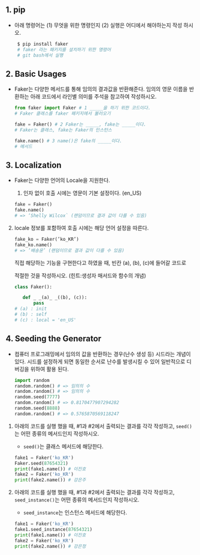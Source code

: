 ## 1. pip

- 아래 명령어는 (1) 무엇을 위한 명령인지 (2) 실행은 어디에서 해야하는지 작성 하시오.
  
  ```bash
   $ pip install faker
   # faker 라는 패키지를 설치하기 위한 명령어
   # git bash에서 실행
  ```

## 2. Basic Usages

- Faker는 다양한 메서드를 통해 임의의 결과값을 반환해준다.
  임의의 영문 이름을 반환하는 아래 코드에서 라인별 의미를 주석을 참고하여 작성하시오.
  
  ```python
  from faker import Faker # 1 _____을 하기 위한 코드이다.
  # Faker 클래스를 faker 패키지에서 불러오기
  
  fake = Faker() # 2 Faker는 _____, fake는 _____이다.
  # Faker는 클래스, fake는 Faker의 인스턴스
  
  fake.name() # 3 name()은 fake의 _____이다.
  # 메서드
  ```

## 3. Localization

- Faker는 다양한 언어의 Locale을 지원한다.
  
  1. 인자 없이 호출 시에는 영문이 기본 설정이다. (en_US)
  
  ```python
  fake = Faker()
  fake.name()
  # => ‘Shelly Wilcox` (랜덤이므로 결과 값이 다를 수 있음)
  ```
2. locale 정보를 포함하여 호출 시에는 해당 언어 설정을 따른다.
   
   ```python
   fake_ko = Faker(’ko_KR’)
   fake_ko.name()
   # => ’배송윤’ (랜덤이므로 결과 값이 다를 수 있음)
   ```
   
   직접 해당하는 기능을 구현한다고 하였을 때, 빈칸 (a), (b), (c)에 들어갈 코드로 
   
   적절한 것을 작성하시오. (힌트:생성자 매서드와 함수의 개념)
   
   ```python
   class Faker():
   
      def _ _(a)_ _((b), (c)):
          pass
   # (a) : init
   # (b) : self
   # (c) : local = 'en_US'
   ```

## 4. Seeding the Generator

- 컴퓨터 프로그래밍에서 임의의 값을 반환하는 경우(난수 생성 등) 시드라는 개념이 있다.
  시드를 설정하게 되면 동일한 순서로 난수를 발생시킬 수 있어 일반적으로 디버깅을
  위하여 활용 된다.
  
  ```python
  import random
  random.random() # => 임의의 수
  random.random() # => 임의의 수
  random.seed(7777)
  random.random() # => 0.8170477907294282
  random.seed(8888)
  random.random() # => 0.5765870569118247
  ```
1. 아래의 코드를 실행 했을 때, #1과 #2에서 출력되는 결과를 각각 작성하고,
   ``seed()``는 어떤 종류의 메서드인지 작성하시오.
   
   - ``seed()``는 클래스 메서드에 해당한다.
   
   ```python
   fake1 = Faker('ko_KR')
   Faker.seed(87654321)
   print(fake1.name()) # 이진호
   fake2 = Faker('ko_KR')
   print(fake2.name()) # 강은주
   ```

2. 아래의 코드를 실행 했을 때, #1과 #2에서 출력되는 결과를 각각 작성하고,
   ``seed_instance()``는 어떤 종류의 메서드인지 작성하시오.
   
   - ``seed_instance``는 인스턴스 메서드에 해당한다.
   
   ```python
   fake1 = Faker('ko_KR')
   fake1.seed_instance(87654321)
   print(fake1.name()) # 이진호
   fake2 = Faker('ko_KR')
   print(fake2.name()) # 강은정
   ```

